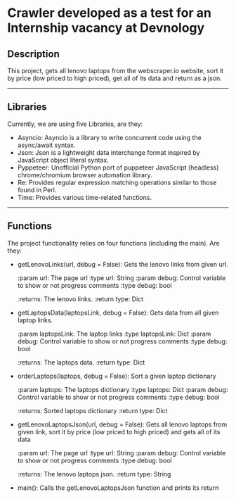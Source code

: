Crawler developed as a test for an Internship vacancy at Devnology
==================================================================

## Description

This project, gets all lenovo laptops from the webscraper.io website, sort it by price (low priced to high priced), get all of its data and return as a json.

---

## Libraries

Currently, we are using five Libraries, are they:

* Asyncio:
	Asyncio is a library to write concurrent code using the async/await syntax.
* Json:
	Json is a lightweight data interchange format inspired by JavaScript object literal syntax.
* Pyppeteer:
	Unofficial Python port of puppeteer JavaScript (headless) chrome/chromium browser automation library.
* Re:
	Provides regular expression matching operations similar to those found in Perl.
* Time:
	Provides various time-related functions.

---

## Functions

The project functionality relies on four functions (including the main). Are they:

* getLenovoLinks(url, debug = False):
    Gets the lenovo links from given url.
    
    :param url:    The page url
    :type  url:    String
    :param debug:  Control variable to show or not progress comments
    :type  debug:  bool
    
    :returns:   The lenovo links.
    :return type:     Dict

* getLaptopsData(laptopsLink, debug = False):
		Gets data from all given laptop links.
    
    :param      laptopsLink:  The laptop links
    :type       laptopsLink:  Dict
    :param      debug:        Control variable to show or not progress comments
    :type       debug:        bool
    
    :returns:   The laptops data.
    :return type:     Dict

* orderLaptops(laptops, debug = False):
		Sort a given laptop dictionary
    
    :param      laptops:  The laptops dictionary
    :type       laptops:  Dict
    :param      debug:    Control variable to show or not progress comments
    :type       debug:    bool
    
    :returns:   Sorted laptops dictionary
    :return type:     Dict

* getLenovoLaptopsJson(url, debug = False):
		Gets all lenovo laptops from given link, sort it by price (low priced to high priced) and gets all of its data
    
    :param      url:    The page url
    :type       url:    String
    :param      debug:  Control variable to show or not progress comments
    :type       debug:  bool
    
    :returns:   The lenovo laptops json.
    :return type:     String

* main():
	Calls the getLenovoLaptopsJson function and prints its return